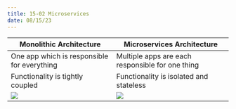 ```yaml
---
title: 15-02 Microservices
date: 08/15/23
---
```


|Monolithic Architecture|Microservices Architecture|
|-----------------------|--------------------------|
|One app which is responsible for everything|Multiple apps are each responsible for one thing|
|Functionality is tightly coupled|Functionality is isolated and stateless|
|![](images/15_Containers/15-02/15-02_Monolithic-275.png)|![](images/15_Containers/15-02/15-02_Microservices-275.png)|
